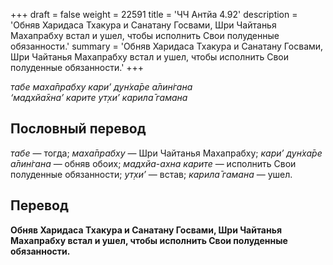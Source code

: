 +++
draft = false
weight = 22591
title = 'ЧЧ Антйа 4.92'
description = 'Обняв Харидаса Тхакура и Санатану Госвами, Шри Чайтанья Махапрабху встал и ушел, чтобы исполнить Свои полуденные обязанности.'
summary = 'Обняв Харидаса Тхакура и Санатану Госвами, Шри Чайтанья Махапрабху встал и ушел, чтобы исполнить Свои полуденные обязанности.'
+++

_табе маха̄прабху кари’ дун̇ха̄ре а̄лин̇гана  
‘мадхйа̄хна’ карите ут̣хи’ карила̄ гамана_

## Пословный перевод

_табе_ — тогда; _маха̄прабху_ — Шри Чайтанья Махапрабху; _кари’_ _дун̇ха̄ре_ _а̄лин̇гана_ — обняв обоих; _мадхйа_\-_ахна_ _карите_ — исполнить Свои полуденные обязанности; _ут̣хи’_ — встав; _карила̄_ _гамана_ — ушел.

## Перевод

**Обняв Харидаса Тхакура и Санатану Госвами, Шри Чайтанья Махапрабху встал и ушел, чтобы исполнить Свои полуденные обязанности.**
